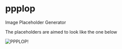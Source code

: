 ppplop
======

Image Placeholder Generator

The placeholders are aimed to look like the one below

![PPPLOP!](zaxklone.github.com/zaxklone/ppplop/blob/master/ppplop.png)
